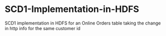 # SCD1-Implementation-in-HDFS
SCD1 implementation in HDFS for an Online Orders table taking the change in http info for the same customer id
